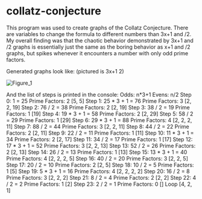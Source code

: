# collatz-conjecture
This program was used to create graphs of the Collatz Conjecture. 
There are variables to change the formula to different numbers than 3x+1 and /2.
My overall finding was that the chaotic behavior demonstrated by 3x+1 and /2 graphs is essentially just the same as the boring behavior as x+1 and /2 graphs, but spikes whenever it encounters a number with only odd prime factors.

Generated graphs look like: (pictured is 3x+1 2)

![Figure_1](https://user-images.githubusercontent.com/96557890/179048312-92fc6d0b-da32-43c1-abdc-bd513b35b193.png)

And the list of steps is printed in the console:
Odds: n*3+1  Evens: n/2
Step 0:   1         = 25 	 Prime Factors: 2 [5, 5]
Step 1:  25 * 3 + 1 = 76 	 Prime Factors: 3 [2, 2, 19]
Step 2:  76 / 2     = 38 	 Prime Factors: 2 [2, 19]
Step 3:  38 / 2     = 19 	 Prime Factors: 1 [19]
Step 4:  19 * 3 + 1 = 58 	 Prime Factors: 2 [2, 29]
Step 5:  58 / 2     = 29 	 Prime Factors: 1 [29]
Step 6:  29 * 3 + 1 = 88 	 Prime Factors: 4 [2, 2, 2, 11]
Step 7:  88 / 2     = 44 	 Prime Factors: 3 [2, 2, 11]
Step 8:  44 / 2     = 22 	 Prime Factors: 2 [2, 11]
Step 9:  22 / 2     = 11 	 Prime Factors: 1 [11]
Step 10: 11 * 3 + 1 = 34 	 Prime Factors: 2 [2, 17]
Step 11: 34 / 2     = 17 	 Prime Factors: 1 [17]
Step 12: 17 * 3 + 1 = 52 	 Prime Factors: 3 [2, 2, 13]
Step 13: 52 / 2     = 26 	 Prime Factors: 2 [2, 13]
Step 14: 26 / 2     = 13 	 Prime Factors: 1 [13]
Step 15: 13 * 3 + 1 = 40 	 Prime Factors: 4 [2, 2, 2, 5]
Step 16: 40 / 2     = 20 	 Prime Factors: 3 [2, 2, 5]
Step 17: 20 / 2     = 10 	 Prime Factors: 2 [2, 5]
Step 18: 10 / 2     = 5  	 Prime Factors: 1 [5]
Step 19:  5 * 3 + 1 = 16 	 Prime Factors: 4 [2, 2, 2, 2]
Step 20: 16 / 2     = 8  	 Prime Factors: 3 [2, 2, 2]
Step 21:  8 / 2     = 4  	 Prime Factors: 2 [2, 2]
Step 22:  4 / 2     = 2  	 Prime Factors: 1 [2]
Step 23:  2 / 2     = 1  	 Prime Factors: 0 []
Loop [4, 2, 1]
